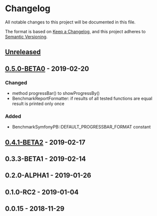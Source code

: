# Changelog
All notable changes to this project will be documented in this file.

The format is based on [Keep a Changelog](https://keepachangelog.com/en/1.0.0/),
and this project adheres to [Semantic Versioning](https://semver.org/spec/v2.0.0.html).


## [Unreleased]

## [0.5.0-BETA0] - 2019-02-20

### Changed
- method progressBar() to showProgressBy()
- BenchmarkReportFormatter: if results of all tested functions are equal result is printed only once

### Added
- BenchmarkSymfonyPB::DEFAULT_PROGRESSBAR_FORMAT constant

## [0.4.1-BETA2] - 2019-02-17

## 0.3.3-BETA1 - 2019-02-14

## 0.2.0-ALPHA1 - 2019-01-26

## 0.1.0-RC2 - 2019-01-04

## 0.0.15 - 2018-11-29


[Unreleased]: https://github.com/alecrabbit/php-simple-profiler/compare/0.5.0-BETA0...HEAD
[0.5.0-BETA0]: https://github.com/alecrabbit/php-simple-profiler/compare/0.4.1-BETA2...0.5.0-BETA0
[0.4.1-BETA2]: https://github.com/alecrabbit/php-simple-profiler/compare/0.3.3-BETA1...0.4.1-BETA2